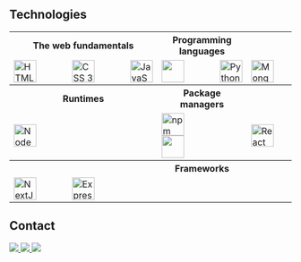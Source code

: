 ## Technologies

<table>
  <tr>
    <th>The web fundamentals</th>
    <th>Programming languages</th>
    <th>Databases</th>
  </tr>

  <tr>
    <td>
      <div style="display:flex; gap:4rem">
        <a href="https://developer.mozilla.org/en-US/docs/Web/HTML" target="_blank">
          <img width="40" alt="HTML 5" src="https://cdn.jsdelivr.net/gh/devicons/devicon/icons/html5/html5-original.svg" />
        </a>
        <a href="https://developer.mozilla.org/en-US/docs/Web/CSS" target="_blank">
          <img width="40" alt="CSS 3" src="https://cdn.jsdelivr.net/gh/devicons/devicon/icons/css3/css3-original.svg" />
        </a>
        <a href="https://developer.mozilla.org/en-US/docs/Web/JavaScript" target="_blank">
          <img width="40" alt="JavaScript" src="https://cdn.jsdelivr.net/gh/devicons/devicon/icons/javascript/javascript-original.svg" />
        </a>
      </div>
    </td>
    <td>
      <div style="display:flex; gap:4rem">
        <a href="[https://www.typescriptlang.org/](https://learn.microsoft.com/en-us/cpp/c-language/?view=msvc-170)" target="_blank">
          <img width="40" src="https://cdn.jsdelivr.net/gh/devicons/devicon@latest/icons/c/c-original.svg" />
        </a>
        <a href="https://www.python.org/" target="_blank">
          <img width="40" alt="Python" src="https://cdn.jsdelivr.net/gh/devicons/devicon/icons/python/python-original.svg" />
        </a>
      </div>
    </td>
    <td>
      <div style="display:flex; gap:4rem">
        <a href="https://www.mongodb.com/" target="_blank">
          <img width="40" alt="MongoDB" src="https://cdn.jsdelivr.net/gh/devicons/devicon/icons/mongodb/mongodb-original.svg" />
        </a>
        <a href="https://www.postgresql.org/" target="_blank">
          <img width="40" alt="PostgreSQL" src="https://cdn.jsdelivr.net/gh/devicons/devicon/icons/postgresql/postgresql-original.svg" />
        </a>
        <a href="https://www.mysql.com/" target="_blank">
          <img width="40" alt="MySQL" src="https://cdn.jsdelivr.net/gh/devicons/devicon/icons/mysql/mysql-original.svg" />
        </a>
      </div>
    </td>
  </tr>

  <tr>
    <th>Runtimes</th>
    <th>Package managers</th>
    <th>Libraries</th>
  </tr>

  <tr>
    <td>
      <div style="display:flex; gap:4rem">
        <img width="40" alt="NodeJS" src="https://cdn.jsdelivr.net/gh/devicons/devicon/icons/nodejs/nodejs-original.svg" />
      </div>
    </td>
    <td>
      <div style="display:flex; gap:4rem">
        <img width="40" alt="npm" src="https://cdn.jsdelivr.net/gh/devicons/devicon/icons/npm/npm-original-wordmark.svg" />
      </div>
      <div style="display:flex; gap:4rem">
        <img width="40" src="https://cdn.jsdelivr.net/gh/devicons/devicon@latest/icons/pypi/pypi-original.svg" />
      </div>
    </td>
    <td>
      <div style="display:flex; gap:4rem">
        <img width="40" alt="React" src="https://cdn.jsdelivr.net/gh/devicons/devicon/icons/react/react-original.svg" />
      </div>
    </td>
  </tr>

  <tr>
    <th colspan="3">Frameworks</th>
  </tr>

  <tr>
    <td colspan="3">
      <div style="display:flex; gap:4rem">
        <img width="40" color="white" alt="NextJS" src="https://cdn.jsdelivr.net/gh/devicons/devicon/icons/nextjs/nextjs-original.svg" />
        <img width="40" alt="ExpressJS" src="https://cdn.jsdelivr.net/gh/devicons/devicon/icons/express/express-original.svg" />
      </div>
    </td>
  </tr>
</table>

## Contact

<div>
  <a href="https://linkedin.com/in/marcusvbbarbosa/" target="_blank">
    <img src="https://img.shields.io/badge/LinkedIn-0077B5?style=for-the-badge&logo=linkedin&logoColor=white">
  </a>
  <a href="https://www.instagram.com/vinicius.bispoo/" target="_blank">
    <img src="https://img.shields.io/badge/Instagram-E4405F?style=for-the-badge&logo=instagram&logoColor=white">
  </a>
  <a href="mailto:marcus.bispo20@gmail.com" target="_blank">
    <img src="https://img.shields.io/badge/Gmail-D14836?style=for-the-badge&logo=gmail&logoColor=white">
  </a>
</div>
